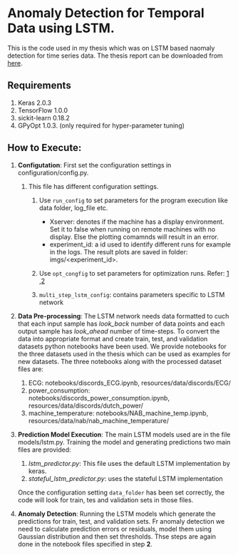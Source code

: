 # Anomaly Detection for Temporal Data using LSTM.
This is the code used in my thesis which was on LSTM based naomaly detection for time series data. The thesis report can be downloaded from [here](http://www.diva-portal.org/smash/record.jsf?pid=diva2:1149130).

## Requirements
1. Keras 2.0.3
2. TensorFlow 1.0.0
3. sickit-learn 0.18.2
4. GPyOpt 1.0.3. (only required for hyper-parameter tuning)


## How to Execute:
1. **Configutation**: First set the configuration settings in configuration/config.py.
    1. This file has different configuration settings.
        1. Use `run_config` to set parameters for the program execution
         like data folder, log_file etc.
            * Xserver: denotes if the machine has a display environment. Set it to false when
                       running on remote machines with no display. Else the plotting comamnds will result in an error.
            * experiment_id: a id used to identify different runs for example in the logs. The result plots are saved in folder: imgs/<experiment_id>.

        2. Use `opt_congfig` to set parameters for optimization runs. Refer:
           [1](https://github.com/SheffieldML/GPyOpt) ,[2](http://pythonhosted.org/GPyOpt/)

        3. `multi_step_lstm_config`: contains parameters specific to LSTM network


2. **Data Pre-processing**: The LSTM network needs data formatted to cuch that each input
 sample has *look_back* number of data points and each output sample has *look_ahead* number
 of time-steps. To convert the data into appropriate format and create train, test,  and validation datasets python notebooks have been used.
 We provide notebooks for the three datasets used in the thesis which can be used as examples for new datasets.
 The three notebooks along with the processed dataset files are:
    1. ECG: notebooks/discords_ECG.ipynb, resources/data/discords/ECG/
    2. power_consumption: notebooks/discords_power_consumption.ipynb, resources/data/discords/dutch_power/
    3. machine_temperature: notebooks/NAB_machine_temp.ipynb, resources/data/nab/nab_machine_temperature/

3. **Prediction Model Execution**: The main LSTM models used are in the file models/lstm.py. Training the model and generating predictions two main files
    are provided:
     1. *lstm_predictor.py*: This file uses the default LSTM implementation by keras.
     2. *stateful_lstm_predictor.py*: uses the stateful LSTM implementation

    Once the configuration setting `data_folder` has been set correctly, the code will look for train, tes and validation sets in those files.


4. **Anomaly Detection**:
Running the LSTM models which generate the predictions for train, test, and validation sets. Fr anomaly detection we need to calculate prediction errors or residuals,
model them using Gaussian distribution and then set thresholds. Thse steps are again done in the notebook files specified in step **2**.

